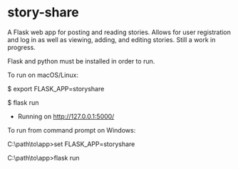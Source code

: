 # story-share
A Flask web app for posting and reading stories.
Allows for user registration and log in as well as viewing, adding, and editing stories.
Still a work in progress.

Flask and python must be installed in order to run.

To run on macOS/Linux:
  
  $ export FLASK_APP=storyshare
  
  $ flask run
   * Running on http://127.0.0.1:5000/

To run from command prompt on Windows:
  
  C:\path\to\app>set FLASK_APP=storyshare
  
  C:\path\to\app>flask run
